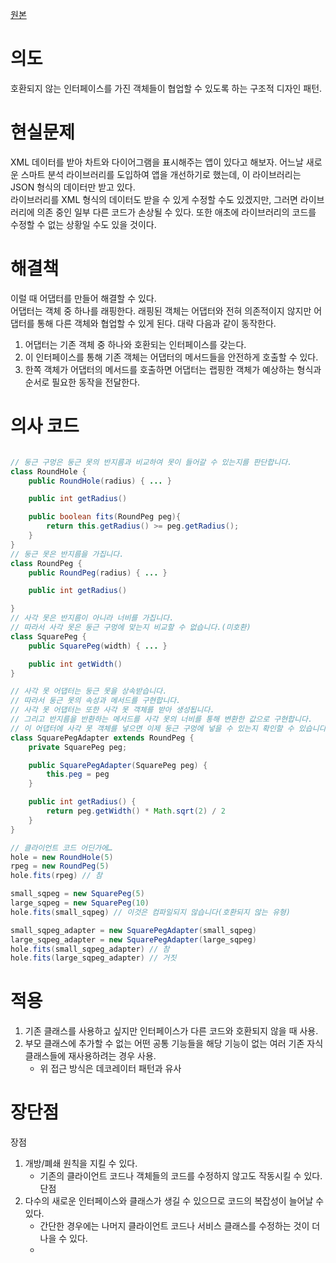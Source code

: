 [원본](https://refactoring.guru/ko/design-patterns/adapter)
# 의도
호환되지 않는 인터페이스를 가진 객체들이 협업할 수 있도록 하는 구조적 디자인 패턴.

# 현실문제
XML 데이터를 받아 차트와 다이어그램을 표시해주는 앱이 있다고 해보자. 어느날 새로운 스마트 분석 라이브러리를 도입하여 앱을 개선하기로 했는데,
이 라이브러리는 JSON 형식의 데이터만 받고 있다.  
라이브러리를 XML 형식의 데이터도 받을 수 있게 수정할 수도 있겠지만, 그러면 라이브러리에 의존 중인 일부 다른 코드가 손상될 수 있다. 
또한 애초에 라이브러리의 코드를 수정할 수 없는 상황일 수도 있을 것이다.  

# 해결책
이럴 때 어댑터를 만들어 해결할 수 있다.  
어댑터는 객체 중 하나를 래핑한다. 래핑된 객체는 어댑터와 전혀 의존적이지 않지만 어댑터를 통해 다른 객체와 협업할 수 있게 된다.
대략 다음과 같이 동작한다.
1. 어댑터는 기존 객체 중 하나와 호환되는 인터페이스를 갖는다.
2. 이 인터페이스를 통해 기존 객체는 어댑터의 메서드들을 안전하게 호출할 수 있다.
3. 한쪽 객체가 어댑터의 메서드를 호출하면 어댑터는 랩핑한 객체가 예상하는 형식과 순서로 필요한 동작을 전달한다.

# 의사 코드
```java

// 둥근 구멍은 둥근 못의 반지름과 비교하여 못이 들어갈 수 있는지를 판단합니다.
class RoundHole {
    public RoundHole(radius) { ... }

    public int getRadius()

    public boolean fits(RoundPeg peg){
        return this.getRadius() >= peg.getRadius();
    }
}
// 둥근 못은 반지름을 가집니다.
class RoundPeg {
    public RoundPeg(radius) { ... }

    public int getRadius()

}
// 사각 못은 반지름이 아니라 너비를 가집니다.
// 따라서 사각 못은 둥근 구멍에 맞는지 비교할 수 없습니다.(미호환)
class SquarePeg {
    public SquarePeg(width) { ... }

    public int getWidth()
}

// 사각 못 어댑터는 둥근 못을 상속받습니다.
// 따라서 둥근 못의 속성과 메서드를 구현합니다.
// 사각 못 어댑터는 또한 사각 못 객체를 받아 생성됩니다.
// 그리고 반지름을 반환하는 메서드를 사각 못의 너비를 통해 변환한 값으로 구현합니다.
// 이 어댑터에 사각 못 객체를 넣으면 이제 둥근 구멍에 넣을 수 있는지 확인할 수 있습니다.
class SquarePegAdapter extends RoundPeg {
    private SquarePeg peg;

    public SquarePegAdapter(SquarePeg peg) {
        this.peg = peg
    }

    public int getRadius() {
        return peg.getWidth() * Math.sqrt(2) / 2
    }
}

// 클라이언트 코드 어딘가에…
hole = new RoundHole(5)
rpeg = new RoundPeg(5)
hole.fits(rpeg) // 참

small_sqpeg = new SquarePeg(5)
large_sqpeg = new SquarePeg(10)
hole.fits(small_sqpeg) // 이것은 컴파일되지 않습니다​(호환되지 않는 유형)

small_sqpeg_adapter = new SquarePegAdapter(small_sqpeg)
large_sqpeg_adapter = new SquarePegAdapter(large_sqpeg)
hole.fits(small_sqpeg_adapter) // 참
hole.fits(large_sqpeg_adapter) // 거짓
```

# 적용
1. 기존 클래스를 사용하고 싶지만 인터페이스가 다른 코드와 호환되지 않을 때 사용.
2. 부모 클래스에 추가할 수 없는 어떤 공통 기능들을 해당 기능이 없는 여러 기존 자식 클래스들에 재사용하려는 경우 사용.
   - 위 접근 방식은 데코레이터 패턴과 유사

# 장단점
장점
1. 개방/폐쇄 원칙을 지킬 수 있다.
   - 기존의 클라이언트 코드나 객체들의 코드를 수정하지 않고도 작동시킬 수 있다.
단점
1. 다수의 새로운 인터페이스와 클래스가 생길 수 있으므로 코드의 복잡성이 늘어날 수 있다.
   - 간단한 경우에는 나머지 클라이언트 코드나 서비스 클래스를 수정하는 것이 더 나을 수 있다.
   - 


